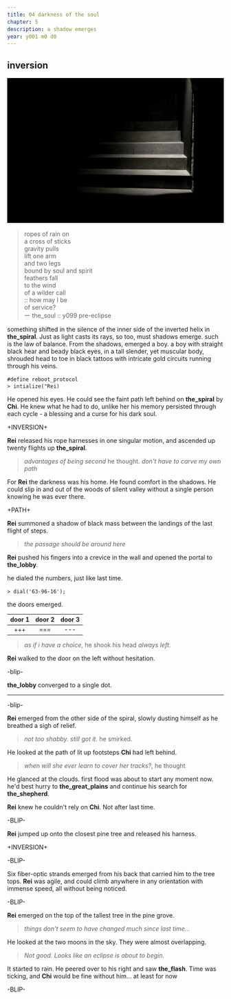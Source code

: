 ```yaml
---
title: 04 darkness of the soul
chapter: 5  
description: a shadow emerges
year: y001 m0 d0 
---
```


## inversion

![soul](./void.jpg)

> ropes of rain on \
> a cross of sticks \
> gravity pulls \
> lift one arm \
> and two legs \
> bound by soul and spirit \
> feathers fall \
> to the wind \
> of a wilder call \
> :: how may I be \
> of service? \
> ー the_soul :: y099 pre-eclipse

something shifted in the silence of the inner side of the inverted helix in **the_spiral**. Just as light casts its rays, so too, must shadows emerge. such is the law of balance. From the shadows, emerged a boy. a boy with straight black hear and beady black eyes, in a tall slender, yet muscular body, shrouded head to toe in black tattoos with intricate gold circuits running through his veins. 

```
#define reboot_protocol
> intialize("Rei)
```

He opened his eyes. He could see the faint path left behind on **the_spiral** by **Chi**. He knew what he had to do, unlike her his memory persisted through each cycle - a blessing and a curse for his dark soul.

+INVERSION+

**Rei** released his rope harnesses in one singular motion, and ascended up twenty flights up **the_spiral**.

> *advantages of being second* he thought. *don't have to carve my own path*

For **Rei** the darkness was his home. He found comfort in the shadows. He could slip in and out of the woods of silent valley without a single person knowing he was ever there.

+PATH+

**Rei** summoned a shadow of black mass between the landings of the last flight of steps.

> *the passage should be around here*

**Rei** pushed his fingers into a crevice in the wall and opened the portal to **the_lobby**. 

he dialed the numbers, just like last time.

```
> dial('63-96-16');
```

the doors emerged.

<div style="text-align: center;">

| door 1 | door 2 | door 3 |
|  ---  |  ---  |  ---  |
|  +++  |  ===   |  ---   |

</div>

> *as if i have a choice*, he shook his head *always left.*

**Rei** walked to the door on the left without hesitation.

-blip-

**the_lobby** converged to a single dot.

<hr/>

-blip-

**Rei** emerged from the other side of the spiral, slowly dusting himself as he breathed a sigh of relief.

> *not too shabby. still got it.* he smirked.

He looked at the path of lit up footsteps **Chi** had left behind.

> *when will she ever learn to cover her tracks?*, he thought

He glanced at the clouds. first flood was about to start any moment now. he'd best hurry to **the_great_plains** and continue his search for **the_shepherd**. 

**Rei** knew he couldn't rely on **Chi**. Not after last time. 

-BLIP-

**Rei** jumped up onto the closest pine tree and released his harness.

+INVERSION+

-BLIP-

Six fiber-optic strands emerged from his back that carried him to the tree tops. **Rei** was agile, and could climb anywhere in any orientation with immense speed, all without being noticed.

-BLIP-

**Rei** emerged on the top of the tallest tree in the pine grove.

> *things don't seem to have changed much since last time...*

He looked at the two moons in the sky. They were almost overlapping.

> *Not good. Looks like an eclipse is about to begin.*

It started to rain. He peered over to his right and saw **the_flash**. Time was ticking, and **Chi** would be fine without him... at least for now 

-BLIP-